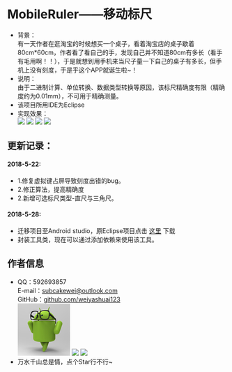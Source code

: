 # MobileRuler——移动标尺
 * 背景： </br>
 有一天作者在逛淘宝的时候想买一个桌子，看着淘宝店的桌子歇着80cm*60cm，作者看了看自己的手，发现自己并不知道80cm有多长（看手有毛用啊！！），于是就想到用手机来当尺子量一下自己的桌子有多长，但手机上没有刻度，于是乎这个APP就诞生啦~！
 * 说明： </br>由于二进制计算、单位转换、数据类型转换等原因，该标尺精确度有限（精确度约为0.01mm），不可用于精确测量。
 * 该项目所用IDE为Eclipse
 * 实现效果：</br>
 ![](https://github.com/weiyashuai123/MobileRuler/blob/master/git_res/ruler_0.jpg)
 ![](https://github.com/weiyashuai123/MobileRuler/blob/master/git_res/ruler_1.jpg)
 ![](https://github.com/weiyashuai123/MobileRuler/blob/master/git_res/ruler_2.jpg)
 ![](https://github.com/weiyashuai123/MobileRuler/blob/master/git_res/ruler_4.jpg)
## 更新记录：</br>
#### 2018-5-22:
* 1.修复虚拟键占屏导致刻度出错的bug。
* 2.修正算法，提高精确度
* 2.新增可选标尺类型-直尺与三角尺。
#### 2018-5-28:
* 迁移项目至Android studio，原Eclipse项目点击 [这里](https://github.com/weiyashuai123/MobileRuler/blob/master/git_res/MobileRuler.zip) 下载
* 封装工具类，现在可以通过添加依赖来使用该工具。


## 作者信息
* QQ：592693857</br>
 E-mail：subcakewei@outlook.com</br>
 GitHub：[github.com/weiyashuai123](https://github.com/weiyashuai123)</br>
 ![](https://github.com/weiyashuai123/Code-specification/blob/master/icon120.png)
 ![](https://github.com/weiyashuai123/TeacherAssiatant-detailed/blob/master/image/wechat.png)
 ![](https://github.com/weiyashuai123/TeacherAssiatant-detailed/blob/master/image/icon120.png)</br>
* 万水千山总是情，点个Star行不行~
